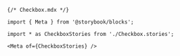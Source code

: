 ```mdx renderer="common" language="mdx"
{/* Checkbox.mdx */}

import { Meta } from '@storybook/blocks';

import * as CheckboxStories from './Checkbox.stories';

<Meta of={CheckboxStories} />
```


